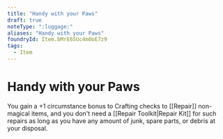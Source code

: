 ```yaml
---
title: "Handy with your Paws"
draft: true
noteType: ":luggage:"
aliases: "Handy with your Paws"
foundryId: Item.bMrE65Uc4m0oE7z9
tags:
  - Item
---
```


# Handy with your Paws

You gain a +1 circumstance bonus to Crafting checks to [[Repair]] non-magical items, and you don't need a [[Repair Toolkit|Repair Kit]] for such repairs as long as you have any amount of junk, spare parts, or debris at your disposal.
